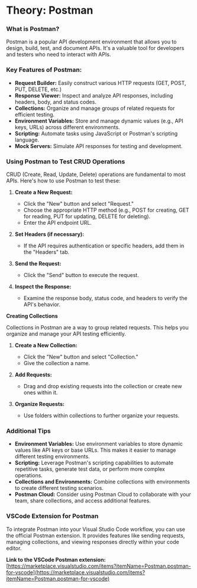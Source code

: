# Theory: Postman


### What is Postman?

Postman is a popular API development environment that allows you to design, build, test, and document APIs. It's a valuable tool for developers and testers who need to interact with APIs.

### Key Features of Postman:

* **Request Builder:** Easily construct various HTTP requests (GET, POST, PUT, DELETE, etc.)
* **Response Viewer:** Inspect and analyze API responses, including headers, body, and status codes.
* **Collections:** Organize and manage groups of related requests for efficient testing.
* **Environment Variables:** Store and manage dynamic values (e.g., API keys, URLs) across different environments.
* **Scripting:** Automate tasks using JavaScript or Postman's scripting language.
* **Mock Servers:** Simulate API responses for testing and development.

### Using Postman to Test CRUD Operations

CRUD (Create, Read, Update, Delete) operations are fundamental to most APIs. Here's how to use Postman to test these:

1. **Create a New Request:**
   - Click the "New" button and select "Request."
   - Choose the appropriate HTTP method (e.g., POST for creating, GET for reading, PUT for updating, DELETE for deleting).
   - Enter the API endpoint URL.

2. **Set Headers (if necessary):**
   - If the API requires authentication or specific headers, add them in the "Headers" tab.

3. **Send the Request:**
   - Click the "Send" button to execute the request.

4. **Inspect the Response:**
   - Examine the response body, status code, and headers to verify the API's behavior.

**Creating Collections**

Collections in Postman are a way to group related requests. This helps you organize and manage your API testing efficiently.

1. **Create a New Collection:**
   - Click the "New" button and select "Collection."
   - Give the collection a name.

2. **Add Requests:**
   - Drag and drop existing requests into the collection or create new ones within it.

3. **Organize Requests:**
   - Use folders within collections to further organize your requests.

### Additional Tips

* **Environment Variables:** Use environment variables to store dynamic values like API keys or base URLs. This makes it easier to manage different testing environments.
* **Scripting:** Leverage Postman's scripting capabilities to automate repetitive tasks, generate test data, or perform more complex operations.
* **Collections and Environments:** Combine collections with environments to create different testing scenarios.
* **Postman Cloud:** Consider using Postman Cloud to collaborate with your team, share collections, and access additional features.

### VSCode Extension for Postman

To integrate Postman into your Visual Studio Code workflow, you can use the official Postman extension. It provides features like sending requests, managing collections, and viewing responses directly within your code editor.

**Link to the VSCode Postman extension:** [https://marketplace.visualstudio.com/items?itemName=Postman.postman-for-vscode](https://marketplace.visualstudio.com/items?itemName=Postman.postman-for-vscode)

